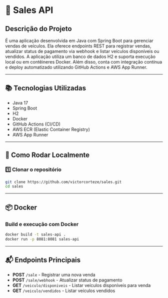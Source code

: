 # 🛒 Sales API

## Descrição do Projeto
É uma aplicação desenvolvida em Java com Spring Boot para gerenciar vendas de veículos. Ela oferece endpoints REST para registrar vendas, atualizar status de pagamento via webhook e listar veículos disponíveis ou vendidos. A aplicação utiliza um banco de dados H2 e suporta execução local ou em contêineres Docker. Além disso, conta com integração contínua e deploy automatizado utilizando GitHub Actions e AWS App Runner.

---

## 📚 Tecnologias Utilizadas
- Java 17
- Spring Boot
- H2
- Docker
- GitHub Actions (CI/CD)
- AWS ECR (Elastic Container Registry)
- AWS App Runner

---

## 🚀 Como Rodar Localmente

### 1️⃣ Clonar o repositório
```sh
git clone https://github.com/victorcorteze/sales.git
cd sales
```

---

## 📦 Docker
### Build e execução com Docker
```sh
docker build -t sales-api .
docker run -p 8081:8081 sales-api
```

---

## 📬 Endpoints Principais
- **POST** `/sale` - Registrar uma nova venda
- **POST** `/sale/webhook` - Atualizar status de pagamento
- **GET** `/veiculo/disponiveis` - Listar veículos disponíveis para venda
- **GET** `/veiculo/vendidos` - Listar veículos vendidos